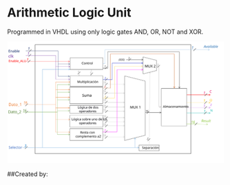# Arithmetic Logic Unit
Programmed in VHDL using only logic gates AND, OR, NOT and XOR.

<img src="./BlockDiagram.svg">


##Created by: 

